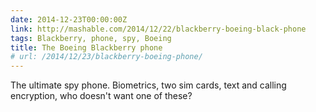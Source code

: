 ```yaml
---
date: 2014-12-23T00:00:00Z
link: http://mashable.com/2014/12/22/blackberry-boeing-black-phone
tags: Blackberry, phone, spy, Boeing
title: The Boeing Blackberry phone
# url: /2014/12/23/blackberry-boeing-phone/
---
```


The ultimate spy phone. Biometrics, two sim cards, text and calling encryption, who doesn't want one of these?
